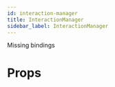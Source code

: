 ```yaml
---
id: interaction-manager
title: InteractionManager
sidebar_label: InteractionManager
---
```


Missing bindings

# Props

